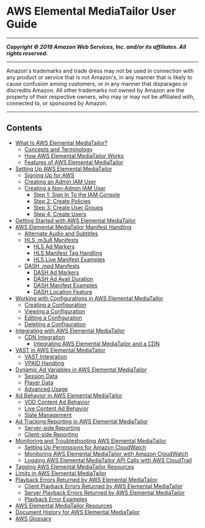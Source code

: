 # AWS Elemental MediaTailor User Guide

-----
*****Copyright &copy; 2019 Amazon Web Services, Inc. and/or its affiliates. All rights reserved.*****

-----
Amazon's trademarks and trade dress may not be used in 
     connection with any product or service that is not Amazon's, 
     in any manner that is likely to cause confusion among customers, 
     or in any manner that disparages or discredits Amazon. All other 
     trademarks not owned by Amazon are the property of their respective
     owners, who may or may not be affiliated with, connected to, or 
     sponsored by Amazon.

-----
## Contents
+ [What Is AWS Elemental MediaTailor?](what-is.md)
   + [Concepts and Terminology](what-is-terms.md)
   + [How AWS Elemental MediaTailor Works](what-is-flow.md)
   + [Features of AWS Elemental MediaTailor](what-is-features.md)
+ [Setting Up AWS Elemental MediaTailor](setting-up.md)
   + [Signing Up for AWS](setting-up-aws-sign-up.md)
   + [Creating an Admin IAM User](setting-up-create-iam-user.md)
   + [Creating a Non-Admin IAM User](attach-iam-policy.md)
      + [Step 1: Sign In To the IAM Console](sign-in-to-iam-console.md)
      + [Step 2: Create Policies](setting-up-non-admin-policies.md)
      + [Step 3: Create User Groups](setting-up-non-admin-groups.md)
      + [Step 4: Create Users](setting-up-non-admin-users.md)
+ [Getting Started with AWS Elemental MediaTailor](getting-started.md)
+ [AWS Elemental MediaTailor Manifest Handling](manifest.md)
   + [Alternate Audio and Subtitles](manifest-audio-captions.md)
   + [HLS .m3u8 Manifests](manifest-hls.md)
      + [HLS Ad Markers](hls-ad-markers.md)
      + [HLS Manifest Tag Handling](manifest-hls-tags.md)
      + [HLS Live Manifest Examples](manifest-hls-example.md)
   + [DASH .mpd Manifests](manifest-dash.md)
      + [DASH Ad Markers](dash-ad-markers.md)
      + [DASH Ad Avail Duration](dash-ad-avail-duration.md)
      + [DASH Manifest Examples](dash-manifest-examples.md)
      + [DASH Location Feature](dash-location-feature.md)
+ [Working with Configurations in AWS Elemental MediaTailor](configurations.md)
   + [Creating a Configuration](configurations-create.md)
   + [Viewing a Configuration](configurations-view.md)
   + [Editing a Configuration](configurations-edit.md)
   + [Deleting a Configuration](configurations-delete.md)
+ [Integrating with AWS Elemental MediaTailor](integrating.md)
   + [CDN Integration](integrating-cdn.md)
      + [Integrating AWS Elemental MediaTailor and a CDN](integrating-cdn-standard.md)
+ [VAST in AWS Elemental MediaTailor](vast.md)
   + [VAST Integration](vast-integration.md)
   + [VPAID Handling](vpaid.md)
+ [Dynamic Ad Variables in AWS Elemental MediaTailor](variables.md)
   + [Session Data](variables-session.md)
   + [Player Data](variables-player.md)
   + [Advanced Usage](variables-advanced-usage.md)
+ [Ad Behavior in AWS Elemental MediaTailor](ad-behavior.md)
   + [VOD Content Ad Behavior](ad-behavior-vod.md)
   + [Live Content Ad Behavior](ad-behavior-live.md)
   + [Slate Management](slate-management.md)
+ [Ad Tracking Reporting in AWS Elemental MediaTailor](ad-reporting.md)
   + [Server-side Reporting](ad-reporting-server-side.md)
   + [Client-side Reporting](ad-reporting-client-side.md)
+ [Monitoring and Troubleshooting AWS Elemental MediaTailor](monitoring.md)
   + [Setting Up Permissions for Amazon CloudWatch](monitoring-permissions.md)
   + [Monitoring AWS Elemental MediaTailor with Amazon CloudWatch](monitoring-cloudwatch.md)
   + [Logging AWS Elemental MediaTailor API Calls with AWS CloudTrail](logging-using-cloudtrail.md)
+ [Tagging AWS Elemental MediaTailor Resources](tagging.md)
+ [Limits in AWS Elemental MediaTailor](limits.md)
+ [Playback Errors Returned by AWS Elemental MediaTailor](playback-errors.md)
   + [Client Playback Errors Returned by AWS Elemental MediaTailor](playback-errors-client.md)
   + [Server Playback Errors Returned by AWS Elemental MediaTailor](playback-errors-server.md)
   + [Playback Error Examples](playback-errors-examples.md)
+ [AWS Elemental MediaTailor Resources](resources.md)
+ [Document History for AWS Elemental MediaTailor](document-history.md)
+ [AWS Glossary](glossary.md)